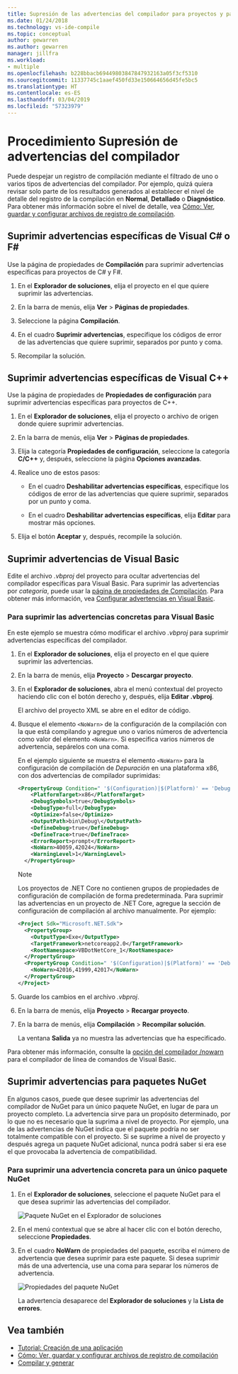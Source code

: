 ```yaml
---
title: Supresión de las advertencias del compilador para proyectos y paquetes NuGet
ms.date: 01/24/2018
ms.technology: vs-ide-compile
ms.topic: conceptual
author: gewarren
ms.author: gewarren
manager: jillfra
ms.workload:
- multiple
ms.openlocfilehash: b228bbacb69449803847847932163a05f3cf5310
ms.sourcegitcommit: 11337745c1aaef450fd33e150664656d45fe5bc5
ms.translationtype: HT
ms.contentlocale: es-ES
ms.lasthandoff: 03/04/2019
ms.locfileid: "57323979"
---
```

# <a name="how-to-suppress-compiler-warnings"></a>Procedimiento Supresión de advertencias del compilador

Puede despejar un registro de compilación mediante el filtrado de uno o varios tipos de advertencias del compilador. Por ejemplo, quizá quiera revisar solo parte de los resultados generados al establecer el nivel de detalle del registro de la compilación en **Normal**, **Detallado** o **Diagnóstico**. Para obtener más información sobre el nivel de detalle, vea [Cómo: Ver, guardar y configurar archivos de registro de compilación](../ide/how-to-view-save-and-configure-build-log-files.md).

## <a name="suppress-specific-warnings-for-visual-c-or-f"></a>Suprimir advertencias específicas de Visual C# o F\#

Use la página de propiedades de **Compilación** para suprimir advertencias específicas para proyectos de C# y F#.

1. En el **Explorador de soluciones**, elija el proyecto en el que quiere suprimir las advertencias.

1. En la barra de menús, elija **Ver** > **Páginas de propiedades**.

1. Seleccione la página **Compilación**.

1. En el cuadro **Suprimir advertencias**, especifique los códigos de error de las advertencias que quiere suprimir, separados por punto y coma.

1. Recompilar la solución.

## <a name="suppress-specific-warnings-for-visual-c"></a>Suprimir advertencias específicas de Visual C++

Use la página de propiedades de **Propiedades de configuración** para suprimir advertencias específicas para proyectos de C++.

1. En el **Explorador de soluciones**, elija el proyecto o archivo de origen donde quiere suprimir advertencias.

1. En la barra de menús, elija **Ver** > **Páginas de propiedades**.

1. Elija la categoría **Propiedades de configuración**, seleccione la categoría **C/C++** y, después, seleccione la página **Opciones avanzadas**.

1. Realice uno de estos pasos:

    - En el cuadro **Deshabilitar advertencias específicas**, especifique los códigos de error de las advertencias que quiere suprimir, separados por un punto y coma.

    - En el cuadro **Deshabilitar advertencias específicas**, elija **Editar** para mostrar más opciones.

1. Elija el botón **Aceptar** y, después, recompile la solución.

## <a name="suppress-warnings-for-visual-basic"></a>Suprimir advertencias de Visual Basic

Edite el archivo *.vbproj* del proyecto para ocultar advertencias del compilador específicas para Visual Basic. Para suprimir las advertencias por *categoría*, puede usar la [página de propiedades de Compilación](../ide/reference/compile-page-project-designer-visual-basic.md). Para obtener más información, vea [Configurar advertencias en Visual Basic](../ide/configuring-warnings-in-visual-basic.md).

### <a name="to-suppress-specific-warnings-for-visual-basic"></a>Para suprimir las advertencias concretas para Visual Basic

En este ejemplo se muestra cómo modificar el archivo *.vbproj* para suprimir advertencias específicas del compilador.

1. En el **Explorador de soluciones**, elija el proyecto en el que quiere suprimir las advertencias.

1. En la barra de menús, elija **Proyecto** > **Descargar proyecto**.

1. En el **Explorador de soluciones**, abra el menú contextual del proyecto haciendo clic con el botón derecho y, después, elija **Editar <ProjectName>.vbproj**.

    El archivo del proyecto XML se abre en el editor de código.

1. Busque el elemento `<NoWarn>` de la configuración de la compilación con la que está compilando y agregue uno o varios números de advertencia como valor del elemento `<NoWarn>`. Si especifica varios números de advertencia, sepárelos con una coma.

     En el ejemplo siguiente se muestra el elemento `<NoWarn>` para la configuración de compilación de *Depuración* en una plataforma x86, con dos advertencias de compilador suprimidas:

    ```xml
    <PropertyGroup Condition=" '$(Configuration)|$(Platform)' == 'Debug|x86' ">
        <PlatformTarget>x86</PlatformTarget>
        <DebugSymbols>true</DebugSymbols>
        <DebugType>full</DebugType>
        <Optimize>false</Optimize>
        <OutputPath>bin\Debug\</OutputPath>
        <DefineDebug>true</DefineDebug>
        <DefineTrace>true</DefineTrace>
        <ErrorReport>prompt</ErrorReport>
        <NoWarn>40059,42024</NoWarn>
        <WarningLevel>1</WarningLevel>
      </PropertyGroup>
    ```

   > [!NOTE]
   > Los proyectos de .NET Core no contienen grupos de propiedades de configuración de compilación de forma predeterminada. Para suprimir las advertencias en un proyecto de .NET Core, agregue la sección de configuración de compilación al archivo manualmente. Por ejemplo:
   >
   > ```xml
   > <Project Sdk="Microsoft.NET.Sdk">
   >   <PropertyGroup>
   >     <OutputType>Exe</OutputType>
   >     <TargetFramework>netcoreapp2.0</TargetFramework>
   >     <RootNamespace>VBDotNetCore_1</RootNamespace>
   >   </PropertyGroup>
   >   <PropertyGroup Condition=" '$(Configuration)|$(Platform)' == 'Debug|AnyCPU' ">
   >     <NoWarn>42016,41999,42017</NoWarn>
   >   </PropertyGroup>
   > </Project>
   > ```

1. Guarde los cambios en el archivo *.vbproj*.

1. En la barra de menús, elija **Proyecto** > **Recargar proyecto**.

1. En la barra de menús, elija **Compilación** > **Recompilar solución**.

    La ventana **Salida** ya no muestra las advertencias que ha especificado.

Para obtener más información, consulte la [opción del compilador /nowarn](/dotnet/visual-basic/reference/command-line-compiler/nowarn) para el compilador de línea de comandos de Visual Basic.

## <a name="suppress-warnings-for-nuget-packages"></a>Suprimir advertencias para paquetes NuGet

En algunos casos, puede que desee suprimir las advertencias del compilador de NuGet para un único paquete NuGet, en lugar de para un proyecto completo. La advertencia sirve para un propósito determinado, por lo que no es necesario que la suprima a nivel de proyecto. Por ejemplo, una de las advertencias de NuGet indica que el paquete podría no ser totalmente compatible con el proyecto. Si se suprime a nivel de proyecto y después agrega un paquete NuGet adicional, nunca podrá saber si era ese el que provocaba la advertencia de compatibilidad.

### <a name="to-suppress-a-specific-warning-for-a-single-nuget-package"></a>Para suprimir una advertencia concreta para un único paquete NuGet

1. En el **Explorador de soluciones**, seleccione el paquete NuGet para el que desea suprimir las advertencias del compilador.

   ![Paquete NuGet en el Explorador de soluciones](media/nuget-package-with-warning.png)

1. En el menú contextual que se abre al hacer clic con el botón derecho, seleccione **Propiedades**.

1. En el cuadro **NoWarn** de propiedades del paquete, escriba el número de advertencia que desea suprimir para este paquete. Si desea suprimir más de una advertencia, use una coma para separar los números de advertencia.

   ![Propiedades del paquete NuGet](media/nuget-properties-nowarn.png)

   La advertencia desaparece del **Explorador de soluciones** y la **Lista de errores**.

## <a name="see-also"></a>Vea también

- [Tutorial: Creación de una aplicación](../ide/walkthrough-building-an-application.md)
- [Cómo: Ver, guardar y configurar archivos de registro de compilación](../ide/how-to-view-save-and-configure-build-log-files.md)
- [Compilar y generar](../ide/compiling-and-building-in-visual-studio.md)